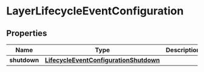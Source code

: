 

# LayerLifecycleEventConfiguration


## Properties

| Name | Type | Description | Notes |
|------------ | ------------- | ------------- | -------------|
|**shutdown** | [**LifecycleEventConfigurationShutdown**](LifecycleEventConfigurationShutdown.md) |  |  [optional] |



